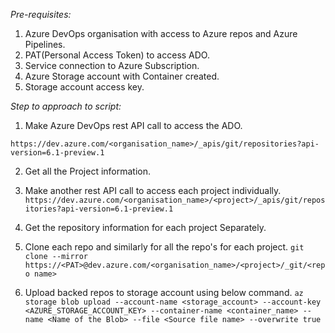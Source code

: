_Pre-requisites:_

1. Azure DevOps organisation with access to Azure repos and Azure Pipelines. 
2. PAT(Personal Access Token) to access ADO.
3. Service connection to Azure Subscription.
4. Azure Storage account with Container created.
5. Storage account access key.

_Step to approach to script:_

1. Make Azure DevOps rest API call to access the ADO.

  ```https://dev.azure.com/<organisation_name>/_apis/git/repositories?api-version=6.1-preview.1```
  
2. Get all the Project information.

3. Make another rest API call to access each project individually.
   ```https://dev.azure.com/<organisation_name>/<project>/_apis/git/repositories?api-version=6.1-preview.1```

4. Get the repository information for each project Separately.

5. Clone each repo and similarly for all the repo's for each project.
   ```git clone --mirror https://<PAT>@dev.azure.com/<organisation_name>/<project>/_git/<repo name>```

6. Upload backed repos to storage account using below command.
   ```az storage blob upload --account-name <storage_account> --account-key <AZURE_STORAGE_ACCOUNT_KEY> --container-name <container_name> --name <Name of the Blob> --file <Source file name> --overwrite true```
